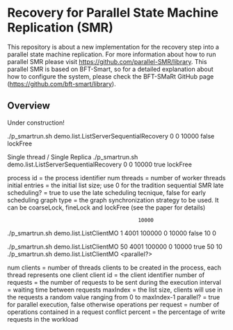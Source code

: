 # Recovery for Parallel State Machine Replication (SMR)

This repository is about a new implementation for the recovery step into a parallel state machine replication.
For more information about how to run parallel SMR please visit https://github.com/parallel-SMR/library. This parallel SMR is based on BFT-Smart, so for a detailed explanation about how to configure the system, please check the BFT-SMaRt GitHub page (https://github.com/bft-smart/library).

## Overview

Under construction!

./p_smartrun.sh demo.list.ListServerSequentialRecovery 0 0 10000 false lockFree

Single thread / Single Replica
./p_smartrun.sh demo.list.ListServerSequentialRecovery 0 0 10000 true lockFree


process id = the process identifier
num threads = number of worker threads
initial entries = the initial list size; use 0 for the tradition sequential SMR
late scheduling? = true to use the late scheduling tecnique, false for early scheduling
graph type = the graph synchronization strategy to be used. It can be coarseLock, fineLock and lockFree (see the paper for details)


											  10000
./p_smartrun.sh demo.list.ListClientMO 1 4001 100000 0 10000 false 10 0

./p_smartrun.sh demo.list.ListClientMO 50 4001 100000 0 10000 true 50 10
./p_smartrun.sh demo.list.ListClientMO <num clients> <client id> <number of requests> <interval> <maxIndex> <parallel?> <operations per request> <conflict percent>

num clients = number of threads clients to be created in the process, each thread represents one client
client id = the client identifier
number of requests = the number of requests to be sent during the execution
interval = waiting time between requests
maxIndex = the list size, clients will use in the requests a random value ranging from 0 to maxIndex-1
parallel? = true for parallel execution, false otherwise
operations per request = number of operations contained in a request
conflict percent = the percentage of write requests in the workload